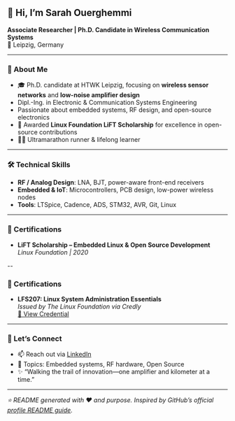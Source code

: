 ## 👋 Hi, I’m Sarah Ouerghemmi

**Associate Researcher | Ph.D. Candidate in Wireless Communication Systems**  
📍 Leipzig, Germany

---

### 🧠 About Me

- 🎓 Ph.D. candidate at HTWK Leipzig, focusing on **wireless sensor networks** and **low-noise amplifier design**  
- Dipl.-Ing. in Electronic & Communication Systems Engineering  
- Passionate about embedded systems, RF design, and open-source electronics  
- 🏅 Awarded **Linux Foundation LiFT Scholarship** for excellence in open-source contributions  
- 🏃‍♀️ Ultramarathon runner & lifelong learner

---

### 🛠️ Technical Skills

- **RF / Analog Design**: LNA, BJT, power-aware front-end receivers  
- **Embedded & IoT**: Microcontrollers, PCB design, low-power wireless nodes  
- **Tools**: LTSpice, Cadence, ADS, STM32, AVR, Git, Linux

---

### 📜 Certifications

- **LiFT Scholarship – Embedded Linux & Open Source Development**  
  *Linux Foundation | 2020*

<!-- Add more badges or Credly links here if available -->



--
### 📜 Certifications

- **LFS207: Linux System Administration Essentials**  
  *Issued by The Linux Foundation via Credly*  
  [🔗 View Credential](https://www.credly.com/badges/8f4bb7c5-fa9c-44c6-b00d-99e12ec82a98/public_url)

<!-- Add more certifications as needed -->

---

### 🧩 Let’s Connect

- 📫 Reach out via [LinkedIn](https://www.linkedin.com/in/sarah-ouerghemmi-baa91950/)
- 💬 Topics: Embedded systems, RF hardware, Open Source  
- ✨ “Walking the trail of innovation—one amplifier and kilometer at a time.”

---

_⭐ README generated with ❤️ and purpose. Inspired by GitHub’s official [profile README guide](https://docs.github.com/en/account-and-profile/setting-up-and-managing-your-github-profile/customizing-your-profile/about-your-profile-readme)._
